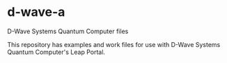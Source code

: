 # d-wave-a
D-Wave Systems Quantum Computer files

This repository has examples and work files for use with D-Wave Systems Quantum Computer's Leap Portal.
